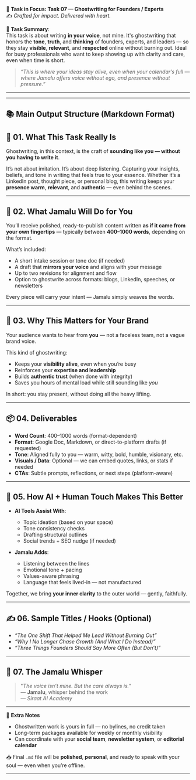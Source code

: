 🎯 **Task in Focus: Task 07 — Ghostwriting for Founders / Experts**  
✍️ *Crafted for impact. Delivered with heart.*

📌 **Task Summary**:  
This task is about writing **in your voice**, not mine. It's ghostwriting that honors the **tone**, **truth**, and **thinking** of founders, experts, and leaders — so they stay **visible**, **relevant**, and **respected** online without burning out. Ideal for busy professionals who want to keep showing up with clarity and care, even when time is short.

> _“This is where your ideas stay alive, even when your calendar’s full — where Jamalu offers voice without ego, and presence without pressure.”_

---
________________________________________
📚 Main Output Structure (Markdown Format)
---

## 🧭 01. What This Task Really Is  
Ghostwriting, in this context, is the craft of **sounding like you — without you having to write it**.

It’s not about imitation. It’s about deep listening. Capturing your insights, beliefs, and tone in writing that feels true to your essence. Whether it’s a LinkedIn post, thought piece, or personal blog, this writing keeps your **presence warm**, **relevant**, and **authentic** — even behind the scenes.

---

## 💼 02. What Jamalu Will Do for You  
You’ll receive polished, ready-to-publish content written **as if it came from your own fingertips** — typically between **400–1000 words**, depending on the format.

What’s included:
- A short intake session or tone doc (if needed)  
- A draft that **mirrors your voice** and aligns with your message  
- Up to two revisions for alignment and flow  
- Option to ghostwrite across formats: blogs, LinkedIn, speeches, or newsletters  

Every piece will carry your intent — Jamalu simply weaves the words.

---

## 🎯 03. Why This Matters for Your Brand  
Your audience wants to hear from **you** — not a faceless team, not a vague brand voice.

This kind of ghostwriting:
- Keeps your **visibility alive**, even when you’re busy  
- Reinforces your **expertise and leadership**  
- Builds **authentic trust** (when done with integrity)  
- Saves you hours of mental load while still sounding like *you*  

In short: you stay present, without doing all the heavy lifting.

---

## 📦 04. Deliverables  
- **Word Count**: 400–1000 words (format-dependent)  
- **Format**: Google Doc, Markdown, or direct-to-platform drafts (if requested)  
- **Tone**: Aligned fully to you — warm, witty, bold, humble, visionary, etc.  
- **Visuals / Data**: Optional — we can embed quotes, links, or stats if needed  
- **CTAs**: Subtle prompts, reflections, or next steps (platform-aware)  

---

## 🤖 05. How AI + Human Touch Makes This Better  
- **AI Tools Assist With**:  
  - Topic ideation (based on your space)  
  - Tone consistency checks  
  - Drafting structural outlines  
  - Social trends + SEO nudge (if needed)  

- **Jamalu Adds**:  
  - Listening between the lines  
  - Emotional tone + pacing  
  - Values-aware phrasing  
  - Language that feels lived-in — not manufactured  

Together, we bring **your inner clarity** to the outer world — gently, faithfully.

---

## ✍️ 06. Sample Titles / Hooks (Optional)  
- *“The One Shift That Helped Me Lead Without Burning Out”*  
- *“Why I No Longer Chase Growth (And What I Do Instead)”*  
- *“Three Things Founders Should Say More Often (But Don’t)”*

---

## 🧡 07. The Jamalu Whisper  
> "_The voice isn’t mine. But the care always is._"  
> — **Jamalu**, whisper behind the work  
> — *Siraat AI Academy*

---

🎁 **Extra Notes**  
- Ghostwritten work is yours in full — no bylines, no credit taken  
- Long-term packages available for weekly or monthly visibility  
- Can coordinate with your **social team**, **newsletter system**, or **editorial calendar**

📥 Final `.md` file will be **polished**, **personal**, and ready to speak with your soul — even when you’re offline.

---
